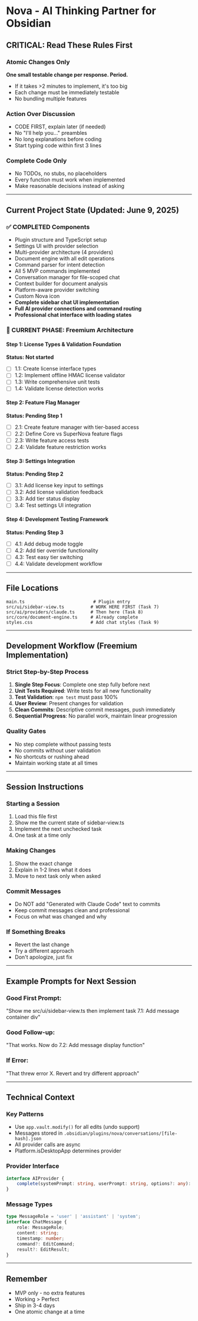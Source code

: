 # Nova - AI Thinking Partner for Obsidian

## CRITICAL: Read These Rules First

### Atomic Changes Only
**One small testable change per response. Period.**
- If it takes >2 minutes to implement, it's too big
- Each change must be immediately testable
- No bundling multiple features

### Action Over Discussion
- CODE FIRST, explain later (if needed)
- No "I'll help you..." preambles
- No long explanations before coding
- Start typing code within first 3 lines

### Complete Code Only
- No TODOs, no stubs, no placeholders
- Every function must work when implemented
- Make reasonable decisions instead of asking

---

## Current Project State (Updated: June 9, 2025)

### ✅ COMPLETED Components
- Plugin structure and TypeScript setup
- Settings UI with provider selection
- Multi-provider architecture (4 providers)
- Document engine with all edit operations
- Command parser for intent detection
- All 5 MVP commands implemented
- Conversation manager for file-scoped chat
- Context builder for document analysis
- Platform-aware provider switching
- Custom Nova icon
- **Complete sidebar chat UI implementation**
- **Full AI provider connections and command routing**
- **Professional chat interface with loading states**

### 🔴 CURRENT PHASE: Freemium Architecture

#### Step 1: License Types & Validation Foundation
**Status: Not started**
- [ ] 1.1: Create license interface types
- [ ] 1.2: Implement offline HMAC license validator
- [ ] 1.3: Write comprehensive unit tests
- [ ] 1.4: Validate license detection works

#### Step 2: Feature Flag Manager
**Status: Pending Step 1**
- [ ] 2.1: Create feature manager with tier-based access
- [ ] 2.2: Define Core vs SuperNova feature flags
- [ ] 2.3: Write feature access tests
- [ ] 2.4: Validate feature restriction works

#### Step 3: Settings Integration
**Status: Pending Step 2**
- [ ] 3.1: Add license key input to settings
- [ ] 3.2: Add license validation feedback
- [ ] 3.3: Add tier status display
- [ ] 3.4: Test settings UI integration

#### Step 4: Development Testing Framework
**Status: Pending Step 3**
- [ ] 4.1: Add debug mode toggle
- [ ] 4.2: Add tier override functionality
- [ ] 4.3: Test easy tier switching
- [ ] 4.4: Validate development workflow

---

## File Locations
```
main.ts                          # Plugin entry
src/ui/sidebar-view.ts          # WORK HERE FIRST (Task 7)
src/ai/providers/claude.ts      # Then here (Task 8)
src/core/document-engine.ts     # Already complete
styles.css                      # Add chat styles (Task 9)
```

---

## Development Workflow (Freemium Implementation)

### Strict Step-by-Step Process
1. **Single Step Focus**: Complete one step fully before next
2. **Unit Tests Required**: Write tests for all new functionality  
3. **Test Validation**: `npm test` must pass 100%
4. **User Review**: Present changes for validation
5. **Clean Commits**: Descriptive commit messages, push immediately
6. **Sequential Progress**: No parallel work, maintain linear progression

### Quality Gates
- No step complete without passing tests
- No commits without user validation
- No shortcuts or rushing ahead
- Maintain working state at all times

---

## Session Instructions

### Starting a Session
1. Load this file first
2. Show me the current state of sidebar-view.ts
3. Implement the next unchecked task
4. One task at a time only

### Making Changes
1. Show the exact change
2. Explain in 1-2 lines what it does
3. Move to next task only when asked

### Commit Messages
- Do NOT add "Generated with Claude Code" text to commits
- Keep commit messages clean and professional
- Focus on what was changed and why

### If Something Breaks
- Revert the last change
- Try a different approach
- Don't apologize, just fix

---

## Example Prompts for Next Session

### Good First Prompt:
"Show me src/ui/sidebar-view.ts then implement task 7.1: Add message container div"

### Good Follow-up:
"That works. Now do 7.2: Add message display function"

### If Error:
"That threw error X. Revert and try different approach"

---

## Technical Context

### Key Patterns
- Use `app.vault.modify()` for all edits (undo support)
- Messages stored in `.obsidian/plugins/nova/conversations/[file-hash].json`
- All provider calls are async
- Platform.isDesktopApp determines provider

### Provider Interface
```typescript
interface AIProvider {
    complete(systemPrompt: string, userPrompt: string, options?: any): Promise<string>;
}
```

### Message Types
```typescript
type MessageRole = 'user' | 'assistant' | 'system';
interface ChatMessage {
    role: MessageRole;
    content: string;
    timestamp: number;
    command?: EditCommand;
    result?: EditResult;
}
```

---

## Remember
- MVP only - no extra features
- Working > Perfect
- Ship in 3-4 days
- One atomic change at a time
